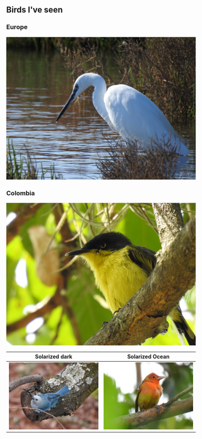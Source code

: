## Birds I've seen

### Europe

![Garza del Ebro](./Images/DSCN5843.JPG)

### Colombia

![Espatulilla comun](./Images/DSCN0181.JPG)

Solarized dark             |  Solarized Ocean
:-------------------------:|:-------------------------:
![Thraupis episcopus](./Images/DSCN0315.JPG)  |  ![Piranga rubra](./Images/DSCN0884.JPG)